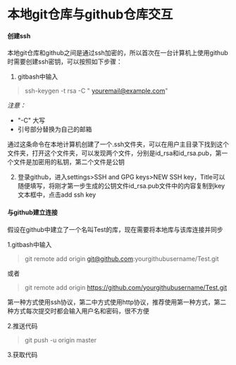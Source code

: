 # 本地git仓库与github仓库交互

#### 创建ssh

本地git仓库和github之间是通过ssh加密的，所以首次在一台计算机上使用github时需要创建ssh密钥，可以按照如下步骤：

1. gitbash中输入 
> ssh-keygen -t rsa -C " youremail@example.com"

<i>注意：</i>
* "-C" 大写
* 引号部分替换为自己的邮箱

通过这条命令在本地计算机创建了一个.ssh文件夹，可以在用户主目录下找到这个文件夹，打开这个文件夹，可以发现两个文件，分别是id_rsa和id_rsa.pub，第一个文件是加密用的私钥，第二个文件是公钥

2. 登录github，进入settings>SSH and GPG keys>NEW SSH key，Title可以随便填写，将刚才第一步生成的公钥文件id_rsa.pub文件中的内容复制到key文本框中，点击add ssh key

#### 与github建立连接

假设在github中建立了一个名叫Test的库，现在需要将本地库与该库连接并同步

1.gitbash中输入

>git remote add origin git@github.com:yourgithubusername/Test.git

或者

>git remote add origin https://github.com/yourgithubusername/Test.git

第一种方式使用ssh协议，第二中方式使用http协议，推荐使用第一种方式，第二种方式每次提交时都会输入用户名和密码，很不方便

2.推送代码

>git push -u origin master

3.获取代码

>